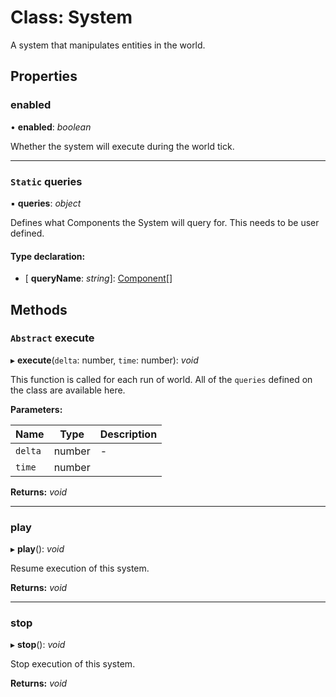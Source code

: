 
# Class: System

A system that manipulates entities in the world.

## Properties

###  enabled

• **enabled**: *boolean*

Whether the system will execute during the world tick.

___

### `Static` queries

▪ **queries**: *object*

Defines what Components the System will query for.
This needs to be user defined.

#### Type declaration:

* \[ **queryName**: *string*\]: [Component](component.md)[]

## Methods

### `Abstract` execute

▸ **execute**(`delta`: number, `time`: number): *void*

This function is called for each run of world.
All of the `queries` defined on the class are available here.

**Parameters:**

Name | Type | Description |
------ | ------ | ------ |
`delta` | number | - |
`time` | number |   |

**Returns:** *void*

___

###  play

▸ **play**(): *void*

Resume execution of this system.

**Returns:** *void*

___

###  stop

▸ **stop**(): *void*

Stop execution of this system.

**Returns:** *void*
